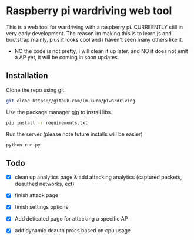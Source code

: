# Raspberry pi wardriving web tool

This is a web tool for wardriving with a raspberry pi. CURREENTLY still in very early development.
The reason im making this is to learn js and bootstrap mainly, plus it looks cool and i haven't seen 
many others like it. 

- NO the code is not pretty, i will clean it up later. and NO it does not emit a AP yet, it will be coming in soon updates.

## Installation

Clone the repo using git.
```bash
git clone https://github.com/im-kuro/piwardriving
```

Use the package manager [pip](https://pip.pypa.io/en/stable/) to install libs.
```bash
pip install -r requirements.txt
```

Run the server (please note future installs will be easier)
```bash
python run.py
```



## Todo
- [x] clean up analytics page & add attacking analytics (captured packets, deauthed networks, ect)
- [x] finish attack page
- [x] finish settings options
- [x] Add deticated page for attacking a specific AP
- [x] add dynamic deauth procs based on cpu usage


